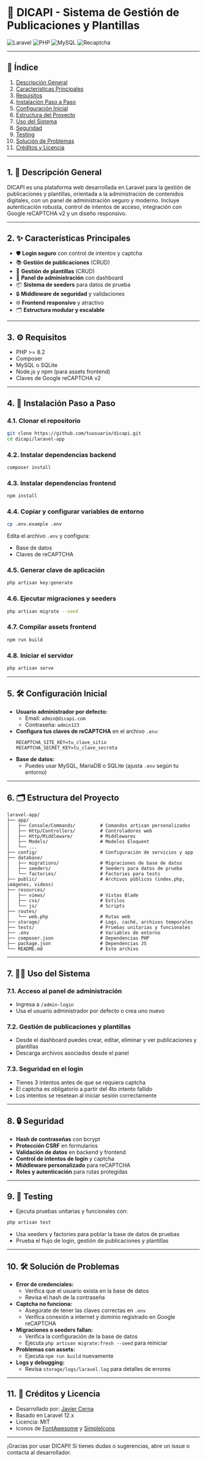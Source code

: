 # 🚢 DICAPI - Sistema de Gestión de Publicaciones y Plantillas

![Laravel](https://img.shields.io/badge/Laravel-12.x-red?style=flat-square&logo=laravel)
![PHP](https://img.shields.io/badge/PHP-8.2-blue?style=flat-square&logo=php)
![MySQL](https://img.shields.io/badge/Database-MySQL-informational?style=flat-square&logo=mysql)
![Recaptcha](https://img.shields.io/badge/Recaptcha-v2-important?style=flat-square&logo=google)

---

## 📑 Índice

1. [Descripción General](#descripción-general)
2. [Características Principales](#características-principales)
3. [Requisitos](#requisitos)
4. [Instalación Paso a Paso](#instalación-paso-a-paso)
5. [Configuración Inicial](#configuración-inicial)
6. [Estructura del Proyecto](#estructura-del-proyecto)
7. [Uso del Sistema](#uso-del-sistema)
8. [Seguridad](#seguridad)
9. [Testing](#testing)
10. [Solución de Problemas](#solución-de-problemas)
11. [Créditos y Licencia](#créditos-y-licencia)

---

## 1. 📖 Descripción General

DICAPI es una plataforma web desarrollada en Laravel para la gestión de publicaciones y plantillas, orientada a la administración de contenidos digitales, con un panel de administración seguro y moderno. Incluye autenticación robusta, control de intentos de acceso, integración con Google reCAPTCHA v2 y un diseño responsivo.

---

## 2. ✨ Características Principales

- 🛡️ **Login seguro** con control de intentos y captcha
- 📚 **Gestión de publicaciones** (CRUD)
- 📝 **Gestión de plantillas** (CRUD)
- 👤 **Panel de administración** con dashboard
- 📦 **Sistema de seeders** para datos de prueba
- 🔒 **Middleware de seguridad** y validaciones
- 🌐 **Frontend responsivo** y atractivo
- 🗂️ **Estructura modular y escalable**

---

## 3. ⚙️ Requisitos

- PHP >= 8.2
- Composer
- MySQL o SQLite
- Node.js y npm (para assets frontend)
- Claves de Google reCAPTCHA v2

---

## 4. 🚀 Instalación Paso a Paso

### 4.1. Clonar el repositorio
```bash
git clone https://github.com/tuusuario/dicapi.git
cd dicapi/laravel-app
```

### 4.2. Instalar dependencias backend
```bash
composer install
```

### 4.3. Instalar dependencias frontend
```bash
npm install
```

### 4.4. Copiar y configurar variables de entorno
```bash
cp .env.example .env
```
Edita el archivo `.env` y configura:
- Base de datos
- Claves de reCAPTCHA

### 4.5. Generar clave de aplicación
```bash
php artisan key:generate
```

### 4.6. Ejecutar migraciones y seeders
```bash
php artisan migrate --seed
```

### 4.7. Compilar assets frontend
```bash
npm run build
```

### 4.8. Iniciar el servidor
```bash
php artisan serve
```

---

## 5. 🛠️ Configuración Inicial

- **Usuario administrador por defecto:**
  - Email: `admin@dicapi.com`
  - Contraseña: `admin123`
- **Configura tus claves de reCAPTCHA** en el archivo `.env`:
  ```env
  RECAPTCHA_SITE_KEY=tu_clave_sitio
  RECAPTCHA_SECRET_KEY=tu_clave_secreta
  ```
- **Base de datos:**
  - Puedes usar MySQL, MariaDB o SQLite (ajusta `.env` según tu entorno)

---

## 6. 🗂️ Estructura del Proyecto

```
laravel-app/
├── app/
│   ├── Console/Commands/         # Comandos artisan personalizados
│   ├── Http/Controllers/         # Controladores web
│   ├── Http/Middleware/          # Middlewares
│   ├── Models/                   # Modelos Eloquent
│   └── ...
├── config/                       # Configuración de servicios y app
├── database/
│   ├── migrations/               # Migraciones de base de datos
│   ├── seeders/                  # Seeders para datos de prueba
│   └── factories/                # Factories para tests
├── public/                       # Archivos públicos (index.php, imágenes, videos)
├── resources/
│   ├── views/                    # Vistas Blade
│   ├── css/                      # Estilos
│   └── js/                       # Scripts
├── routes/
│   └── web.php                   # Rutas web
├── storage/                      # Logs, caché, archivos temporales
├── tests/                        # Pruebas unitarias y funcionales
├── .env                          # Variables de entorno
├── composer.json                 # Dependencias PHP
├── package.json                  # Dependencias JS
└── README.md                     # Este archivo
```

---

## 7. 🧑‍💻 Uso del Sistema

### 7.1. Acceso al panel de administración
- Ingresa a `/admin-login`
- Usa el usuario administrador por defecto o crea uno nuevo

### 7.2. Gestión de publicaciones y plantillas
- Desde el dashboard puedes crear, editar, eliminar y ver publicaciones y plantillas
- Descarga archivos asociados desde el panel

### 7.3. Seguridad en el login
- Tienes 3 intentos antes de que se requiera captcha
- El captcha es obligatorio a partir del 4to intento fallido
- Los intentos se resetean al iniciar sesión correctamente

---

## 8. 🔒 Seguridad

- **Hash de contraseñas** con bcrypt
- **Protección CSRF** en formularios
- **Validación de datos** en backend y frontend
- **Control de intentos de login** y captcha
- **Middleware personalizado** para reCAPTCHA
- **Roles y autenticación** para rutas protegidas

---

## 9. 🧪 Testing

- Ejecuta pruebas unitarias y funcionales con:
```bash
php artisan test
```
- Usa seeders y factories para poblar la base de datos de pruebas
- Prueba el flujo de login, gestión de publicaciones y plantillas

---

## 10. 🛠️ Solución de Problemas

- **Error de credenciales:**
  - Verifica que el usuario exista en la base de datos
  - Revisa el hash de la contraseña
- **Captcha no funciona:**
  - Asegúrate de tener las claves correctas en `.env`
  - Verifica conexión a internet y dominio registrado en Google reCAPTCHA
- **Migraciones o seeders fallan:**
  - Verifica la configuración de la base de datos
  - Ejecuta `php artisan migrate:fresh --seed` para reiniciar
- **Problemas con assets:**
  - Ejecuta `npm run build` nuevamente
- **Logs y debugging:**
  - Revisa `storage/logs/laravel.log` para detalles de errores

---

## 11. 👥 Créditos y Licencia

- Desarrollado por: [Javier Cerna](https://github.com/jaacern)
- Basado en Laravel 12.x
- Licencia: MIT
- Iconos de [FontAwesome](https://fontawesome.com/) y [SimpleIcons](https://simpleicons.org/)

---

¡Gracias por usar DICAPI! Si tienes dudas o sugerencias, abre un issue o contacta al desarrollador.
